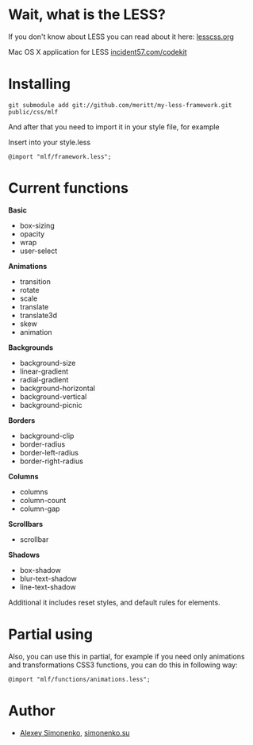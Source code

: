 Wait, what is the LESS?
=======================

If you don't know about LESS you can read about it here: [lesscss.org](http://lesscss.org)

Mac OS X application for LESS [incident57.com/codekit](http://incident57.com/codekit/)

Installing
==========

    git submodule add git://github.com/meritt/my-less-framework.git public/css/mlf

And after that you need to import it in your style file, for example

Insert into your style.less

    @import "mlf/framework.less";

Current functions
=================

**Basic**

 * box-sizing
 * opacity
 * wrap
 * user-select

**Animations**

 * transition
 * rotate
 * scale
 * translate
 * translate3d
 * skew
 * animation

**Backgrounds**

 * background-size
 * linear-gradient
 * radial-gradient
 * background-horizontal
 * background-vertical
 * background-picnic

**Borders**

 * background-clip
 * border-radius
 * border-left-radius
 * border-right-radius

**Columns**

 * columns
 * column-count
 * column-gap

**Scrollbars**

 * scrollbar

**Shadows**

 * box-shadow
 * blur-text-shadow
 * line-text-shadow

Additional it includes reset styles, and default rules for elements.

Partial using
=============

Also, you can use this in partial, for example if you need only animations and transformations CSS3 functions, you can do this in following way:

    @import "mlf/functions/animations.less";

Author
======

* [Alexey Simonenko](mailto:alexey@simonenko.su), [simonenko.su](http://simonenko.su)